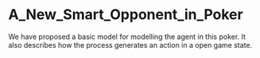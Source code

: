 # A_New_Smart_Opponent_in_Poker
We have proposed a basic model for modelling the agent in this poker. It also describes how the process generates an action in a open game state.
